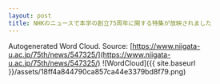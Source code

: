 ```yaml
---
layout: post
title: NHKのニュースで本学の創立75周年に関する特集が放映されました
---
```

Autogenerated Word Cloud.
Source\: [https://www.niigata-u.ac.jp/75th/news/547325/](https://www.niigata-u.ac.jp/75th/news/547325/)
![WordCloud]({{ site.baseurl }}/assets/18ff4a844790ca857ca44e3379bd8f79.png)